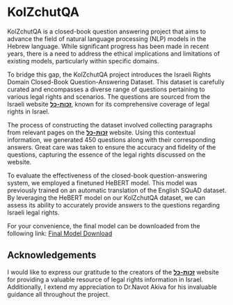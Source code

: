 # KolZchutQA

KolZchutQA is a closed-book question answering project that aims to advance the field of natural language processing (NLP) models in the Hebrew language. While significant progress has been made in recent years, there is a need to address the ethical implications and limitations of existing models, particularly within specific domains.

To bridge this gap, the KolZchutQA project introduces the Israeli Rights Domain Closed-Book Question-Answering Dataset. This dataset is carefully curated and encompasses a diverse range of questions pertaining to various legal rights and scenarios. The questions are sourced from the Israeli website [**זכות-כל**](https://www.kolzchut.org.il/), known for its comprehensive coverage of legal rights in Israel.

The process of constructing the dataset involved collecting paragraphs from relevant pages on the [**זכות-כל**](https://www.kolzchut.org.il/) website. Using this contextual information, we generated 450 questions along with their corresponding answers. Great care was taken to ensure the accuracy and fidelity of the questions, capturing the essence of the legal rights discussed on the website.

To evaluate the effectiveness of the closed-book question-answering system, we employed a finetuned HeBERT model. This model was previously trained on an automatic translation of the English SQuAD dataset. By leveraging the HeBERT model on our KolZchutQA dataset, we can assess its ability to accurately provide answers to the questions regarding Israeli legal rights.

For your convenience, the final model can be downloaded from the following link: [Final Model Download](https://drive.google.com/file/d/1mHThtqTl7nA4YEfG5Zu2qcuGrrkh98Tk/view?usp=share_link)

## Acknowledgements

I would like to express our gratitude to the creators of the [**זכות-כל**](https://www.kolzchut.org.il/) website for providing a valuable resource of legal rights information in Israel. Additionally, I extend my appreciation to Dr.Navot Akiva for his invaluable guidance all throughout the project.

